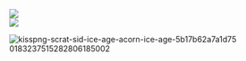 <div>
  <a href="https://wakatime.com/@iurygregory"><img src="https://wakatime.com/badge/user/3553c5ac-7555-45b7-846e-1a984e01f36b.svg"/></a>
  <br>
  <a href="https://wakatime.com/@iurygregory"><img src="https://wakatime.com/share/@iurygregory/d09e2cac-be4e-41af-bdff-cc827d1c3b94.png"></a>
</div>

![kisspng-scrat-sid-ice-age-acorn-ice-age-5b17b62a7a1d75 0183237515282806185002](https://github.com/iurygregory-dev/iurygregory-dev/assets/33880037/0ed0b492-1f78-426c-afcf-11b665753824)

